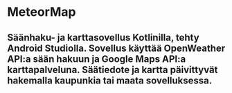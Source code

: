 # MeteorMap
## Säänhaku- ja karttasovellus Kotlinilla, tehty Android Studiolla. Sovellus käyttää OpenWeather API:a sään hakuun ja Google Maps API:a karttapalveluna. Säätiedote ja kartta päivittyvät hakemalla kaupunkia tai maata sovelluksessa.
